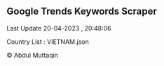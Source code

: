 

## Google Trends Keywords Scraper 
 
Last Update 20-04-2023 , 20:48:06

Country List :
VIETNAM.json



© Abdul Muttaqin 
